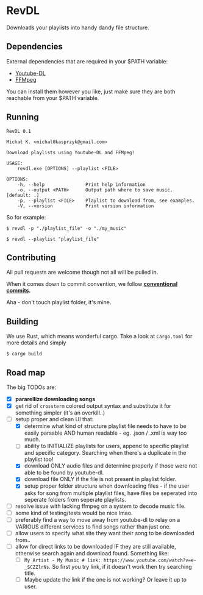 

# RevDL 

Downloads your playlists into handy dandy file structure.

## Dependencies

External dependencies that are required in your $PATH variable:
* [Youtube-DL](https://youtube-dl.org/)
* [FFMpeg](https://www.ffmpeg.org/)

You can install them however you like, just make sure they are both reachable from your $PATH variable.

## Running

```shell
RevDL 0.1

Michał K. <michal0kasprzyk@gmail.com>

Download playlists using Youtube-DL and FFMpeg!

USAGE:
    revdl.exe [OPTIONS] --playlist <FILE>

OPTIONS:
    -h, --help               Print help information
    -o, --output <PATH>      Output path where to save music. [default: .]
    -p, --playlist <FILE>    Playlist to download from, see examples.
    -V, --version            Print version information
```

So for example:

```shell
$ revdl -p "./playlist_file" -o "./my_music"
```

```shell
$ revdl --playlist "playlist_file"
```

## Contributing

All pull requests are welcome though not all will be pulled in.

When it comes down to commit convention, we follow **[conventional commits](https://www.conventionalcommits.org/en/v1.0.0/).**

Aha - don't touch playlist folder, it's mine.

## Building

We use Rust, which means wonderful cargo. Take a look at `Cargo.toml` for more details and simply

```shell
$ cargo build
```

## Road map

The big TODOs are:
* [x] **pararellize downloading songs**
* [x] get rid of `crossterm` colored output syntax and substitute it for something simpler (it's an overkill..)
* [ ] setup proper and clean UI that:
    * [x] determine what kind of structure playlist file needs to have to be easily parsable AND human readable - eg. .json / .xml is way too much.</del>
    * [ ] ability to INITIALIZE playlists for users, append to specific playlist and specific category. Searching when there's a duplicate in the playlist too!
    * [x] download ONLY audio files and determine properly if those were not able to be found by youtube-dl. </del>
    * [x] download file ONLY if the file is not present in playlist folder. </del>
    * [x] setup proper folder structure when downloading files - if the user asks for song from multiple playlist files, have files be seperated into seperate folders from seperate playlists.
* [ ] resolve issue with lacking ffmpeg on a system to decode music file.
* [ ] some kind of testing/tests would be nice lmao.
* [ ] preferably find a way to move away from youtube-dl to relay on a VARIOUS different services to find songs rather than just one. 
* [ ] allow users to specify what site they want their song to be downloaded from..
* [ ] allow for direct links to be downloaded IF they are still available, otherwise search again and download found. Something like:
    * [ ] ``My Artist - My Music # link: https://www.youtube.com/watch?v=e-_SCZZlrNs``. So first you try link, if it doesn't work then try searching title.
    * [ ] Maybe update the link if the one is not working? Or leave it up to user.
